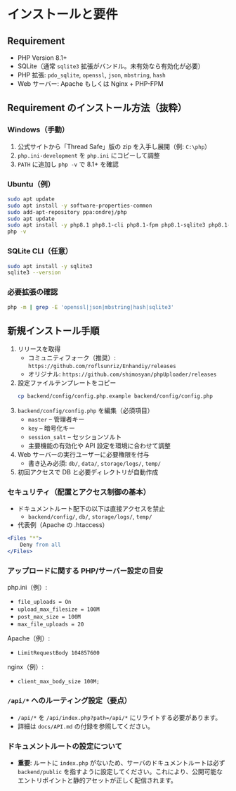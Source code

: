 # インストールと要件

## Requirement

- PHP Version 8.1+
- SQLite（通常 `sqlite3` 拡張がバンドル。未有効なら有効化が必要）
- PHP 拡張: `pdo_sqlite`, `openssl`, `json`, `mbstring`, `hash`
- Web サーバー: Apache もしくは Nginx + PHP-FPM

## Requirement のインストール方法（抜粋）

### Windows（手動）
1. 公式サイトから「Thread Safe」版の zip を入手し展開（例: `C:\php`）
2. `php.ini-development` を `php.ini` にコピーして調整
3. `PATH` に追加し `php -v` で 8.1+ を確認

### Ubuntu（例）
```bash
sudo apt update
sudo apt install -y software-properties-common
sudo add-apt-repository ppa:ondrej/php
sudo apt update
sudo apt install -y php8.1 php8.1-cli php8.1-fpm php8.1-sqlite3 php8.1-mbstring php8.1-json php8.1-openssl php8.1-hash
php -v
```

### SQLite CLI（任意）
```bash
sudo apt install -y sqlite3
sqlite3 --version
```

### 必要拡張の確認
```bash
php -m | grep -E 'openssl|json|mbstring|hash|sqlite3'
```

## 新規インストール手順

1. リリースを取得
   - コミュニティフォーク（推奨）: `https://github.com/roflsunriz/Enhandiy/releases`
   - オリジナル: `https://github.com/shimosyan/phpUploader/releases`
2. 設定ファイルテンプレートをコピー
   ```bash
   cp backend/config/config.php.example backend/config/config.php
   ```
3. `backend/config/config.php` を編集（必須項目）
   - `master` – 管理者キー
   - `key` – 暗号化キー
   - `session_salt` – セッションソルト
   - 主要機能の有効化や API 設定を環境に合わせて調整
4. Web サーバーの実行ユーザーに必要権限を付与
   - 書き込み必須: `db/`, `data/`, `storage/logs/`, `temp/`
5. 初回アクセスで DB と必要ディレクトリが自動作成

### セキュリティ（配置とアクセス制御の基本）

- ドキュメントルート配下の以下は直接アクセスを禁止
  - `backend/config/`, `db/`, `storage/logs/`, `temp/`
- 代表例（Apache の .htaccess）
```apache
<Files "*">
    Deny from all
</Files>
```

### アップロードに関する PHP/サーバー設定の目安

php.ini（例）:
- `file_uploads = On`
- `upload_max_filesize = 100M`
- `post_max_size = 100M`
- `max_file_uploads = 20`

Apache（例）:
- `LimitRequestBody 104857600`

nginx（例）:
- `client_max_body_size 100M;`

### `/api/*` へのルーティング設定（要点）

- `/api/*` を `/api/index.php?path=/api/*` にリライトする必要があります。
- 詳細は `docs/API.md` の付録を参照してください。

### ドキュメントルートの設定について

- **重要**: ルートに `index.php` がないため、サーバのドキュメントルートは必ず `backend/public` を指すように設定してください。これにより、公開可能なエントリポイントと静的アセットが正しく配信されます。

